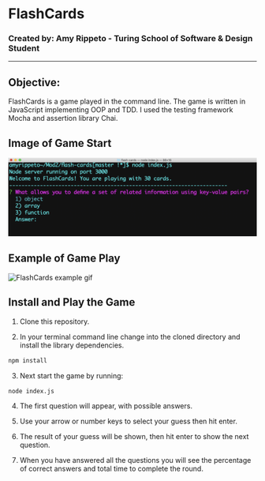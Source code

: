 # FlashCards 

### Created by: Amy Rippeto - Turing School of Software & Design Student

---

## Objective:

FlashCards is a game played in the command line. The game is written in JavaScript implementing OOP and TDD. I used the testing framework Mocha and assertion library Chai. 

## Image of Game Start

![FlashCards start image](images/flashCards.png)

## Example of Game Play

![FlashCards example gif](https://giphy.com/gifs/XEgVcJFi6hTWctweqd/html5)

## Install and Play the Game

1. Clone this repository.

2. In your terminal command line change into the cloned directory and install the library dependencies.

```bash
npm install
```

3. Next start the game by running:

```bash
node index.js
```

4. The first question will appear, with possible answers.

5. Use your arrow or number keys to select your guess then hit enter.

6. The result of your guess will be shown, then hit enter to show the next question.

7. When you have answered all the questions you will see the percentage of correct answers and total time to complete the round.





